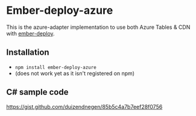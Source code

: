 # Ember-deploy-azure

This is the azure-adapter implementation to use both Azure Tables & CDN with
[ember-deploy](https://github.com/levelbossmike/ember-deploy).

## Installation

* `npm install ember-deploy-azure`
* (does not work yet as it isn't registered on npm)

## C# sample code

https://gist.github.com/duizendnegen/85b5c4a7b7eef28f0756
